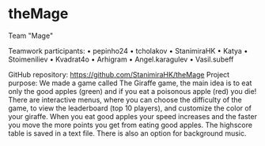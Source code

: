 # theMage
Team "Mage"

Teamwork participants:
•	pepinho24
•	tcholakov
•	StanimiraHK
•	Katya
•	Stoimeniliev
•	Kvadrat4o
•	Arhigram
•	Angel.karagulev
•	Vasil.subeff

GitHub repository:
	https://github.com/StanimiraHK/theMage
Project purpose:
	We made a game called The Giraffe game, the main idea is to eat only the good apples (green) and if you eat a poisonous apple (red) you die!
	There are interactive menus, where you can choose the difficulty of the game, to view the leaderboard (top 10 players), and customize the color of your giraffe.
	When you eat good apples your speed increases and the faster you move the more points you get from eating good apples.
	The highscore table is saved in a text file. 
	There is also an option for background music.
